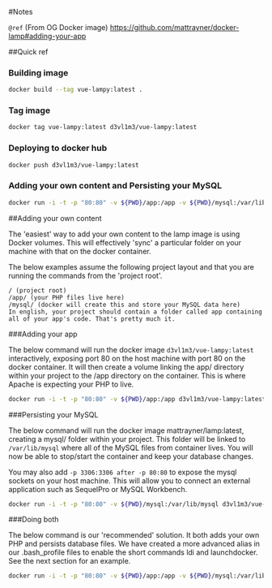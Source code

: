 #Notes

`@ref` (From OG Docker image) https://github.com/mattrayner/docker-lamp#adding-your-app

##Quick ref

### **Building image**
 
```bash
docker build --tag vue-lampy:latest .
```

### **Tag image**
 
```bash
docker tag vue-lampy:latest d3vl1m3/vue-lampy:latest
```

### **Deploying to docker hub**
 
```bash
docker push d3vl1m3/vue-lampy:latest
```

### **Adding your own content** and **Persisting your MySQL**
 
```bash
docker run -i -t -p "80:80" -v ${PWD}/app:/app -v ${PWD}/mysql:/var/lib/mysql d3vl1m3/vue-lampy:latest
```

##Adding your own content

The 'easiest' way to add your own content to the lamp image is using Docker volumes. This will effectively 'sync' a particular folder on your machine with that on the docker container.

The below examples assume the following project layout and that you are running the commands from the 'project root'.

```
/ (project root)
/app/ (your PHP files live here)
/mysql/ (docker will create this and store your MySQL data here)
In english, your project should contain a folder called app containing all of your app's code. That's pretty much it.
```

###Adding your app

The below command will run the docker image `d3vl1m3/vue-lampy:latest` interactively, exposing port 80 on the host machine with port 80 on the docker container. It will then create a volume linking the app/ directory within your project to the /app directory on the container. This is where Apache is expecting your PHP to live.

```bash
docker run -i -t -p "80:80" -v ${PWD}/app:/app d3vl1m3/vue-lampy:latest
```

###Persisting your MySQL

The below command will run the docker image mattrayner/lamp:latest, creating a mysql/ folder within your project. This folder will be linked to `/var/lib/mysql` where all of the MySQL files from container lives. You will now be able to stop/start the container and keep your database changes.

You may also add `-p 3306:3306 after -p 80:80` to expose the mysql sockets on your host machine. This will allow you to connect an external application such as SequelPro or MySQL Workbench.

```bash
docker run -i -t -p "80:80" -v ${PWD}/mysql:/var/lib/mysql d3vl1m3/vue-lampy:latest
```

###Doing both

The below command is our 'recommended' solution. It both adds your own PHP and persists database files. We have created a more advanced alias in our .bash_profile files to enable the short commands ldi and launchdocker. See the next section for an example.

```bash
docker run -i -t -p "80:80" -v ${PWD}/app:/app -v ${PWD}/mysql:/var/lib/mysql d3vl1m3/vue-lampy:latest
```

